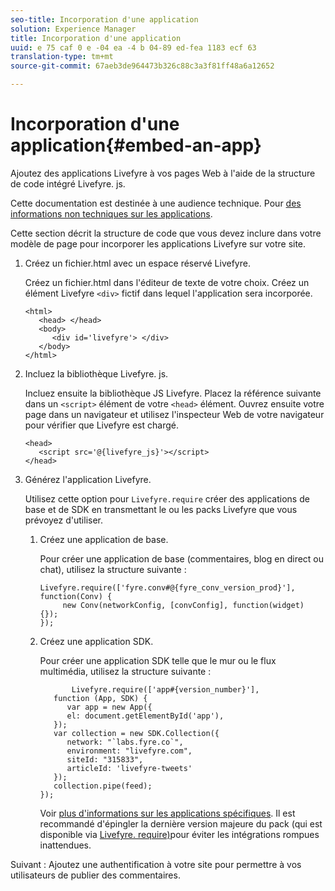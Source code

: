 ```yaml
---
seo-title: Incorporation d'une application
solution: Experience Manager
title: Incorporation d'une application
uuid: e 75 caf 0 e -04 ea -4 b 04-89 ed-fea 1183 ecf 63
translation-type: tm+mt
source-git-commit: 67aeb3de964473b326c88c3a3f81ff48a6a12652

---
```



# Incorporation d&#39;une application{#embed-an-app}

Ajoutez des applications Livefyre à vos pages Web à l&#39;aide de la structure de code intégré Livefyre. js.

Cette documentation est destinée à une audience technique. Pour [des informations non techniques sur les applications](/help/using/c-about-apps/c-about-apps.md).

Cette section décrit la structure de code que vous devez inclure dans votre modèle de page pour incorporer les applications Livefyre sur votre site.

1. Créez un fichier.html avec un espace réservé Livefyre.

   Créez un fichier.html dans l&#39;éditeur de texte de votre choix. Créez un élément Livefyre `<div>` fictif dans lequel l&#39;application sera incorporée.

   ```
   <html> 
      <head> </head> 
      <body> 
         <div id='livefyre'> </div> 
      </body> 
   </html>
   ```

1. Incluez la bibliothèque Livefyre. js.

   Incluez ensuite la bibliothèque JS Livefyre. Placez la référence suivante dans un `<script>` élément de votre `<head>` élément. Ouvrez ensuite votre page dans un navigateur et utilisez l&#39;inspecteur Web de votre navigateur pour vérifier que Livefyre est chargé.

   ```
   <head> 
      <script src='@{livefyre_js}'></script> 
   </head> 
   ```

1. Générez l&#39;application Livefyre.

   Utilisez cette option pour `Livefyre.require` créer des applications de base et de SDK en transmettant le ou les packs Livefyre que vous prévoyez d&#39;utiliser.

   1. Créez une application de base.

      Pour créer une application de base (commentaires, blog en direct ou chat), utilisez la structure suivante :

      ```
      Livefyre.require(['fyre.conv#@{fyre_conv_version_prod}'], function(Conv) { 
           new Conv(networkConfig, [convConfig], function(widget) {});  
      });  
      ```

   1. Créez une application SDK.

      Pour créer une application SDK telle que le mur ou le flux multimédia, utilisez la structure suivante :

      ```
             Livefyre.require(['app#{version_number}'], 
         function (App, SDK) { 
            var app = new App({ 
            el: document.getElementById('app'), 
         }); 
         var collection = new SDK.Collection({ 
            network: "`labs.fyre.co`", 
            environment: "livefyre.com", 
            siteId: "315833", 
            articleId: 'livefyre-tweets' 
         }); 
         collection.pipe(feed); 
      }); 
      ```

      Voir [plus d&#39;informations sur les applications spécifiques](/help/using/c-about-apps/c-about-apps.md). Il est recommandé d&#39;épingler la dernière version majeure du pack (qui est disponible via [Livefyre. require)](https://cdn.livefyre.com/packages.html)pour éviter les intégrations rompues inattendues.

Suivant : Ajoutez une authentification à votre site pour permettre à vos utilisateurs de publier des commentaires.
